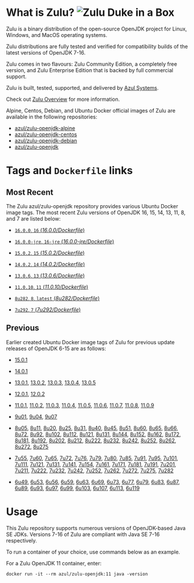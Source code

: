 What is Zulu? ![Zulu Duke in a Box][1]
======================================

Zulu is a binary distribution of the open-source OpenJDK project for Linux, Windows, and MacOS operating systems.

Zulu distributions are fully tested and verified for compatibility builds of the latest versions of OpenJDK 7-16.

Zulu comes in two flavours: Zulu Community Edition, a completely free version, and Zulu Enterprise Edition that is backed by full commercial support.

Zulu is built, tested, supported, and delivered by [Azul Systems][2].

Check out [Zulu Overview][3] for more information.

Alpine, Centos, Debian, and Ubuntu Docker official images of Zulu are available in the following repositories:

  * [azul/zulu-openjdk-alpine][4]
  * [azul/zulu-openjdk-centos][5]
  * [azul/zulu-openjdk-debian][6]
  * [azul/zulu-openjdk][7]

Tags and `Dockerfile` links
===========================

Most Recent
-----------

The Zulu azul/zulu-openjdk repository provides various Ubuntu Docker image tags. The most recent Zulu versions of OpenJDK 16, 15, 14, 13, 11, 8, and 7 are listed below:
 * [`16.0.0`, `16` (*16.0.0/Dockerfile*)][120]

 * [`16.0.0-jre`, `16-jre` (*16.0.0-jre/Dockerfile*)][121]

 * [`15.0.2`, `15` (*15.0.2/Dockerfile*)][119]

 * [`14.0.2`, `14` (*14.0.2/Dockerfile*)][117]

 * [`13.0.6`, `13` (*13.0.6/Dockerfile*)][115]

 * [`11.0.10`, `11` (*11.0.10/Dockerfile*)][107]

 * [`8u282`, `8`, `latest` (*8u282/Dockerfile*)][92]

 * [`7u292`, `7` (*7u292/Dockerfile*)][59]

Previous
--------

Earlier created Ubuntu Docker image tags of Zulu for previous update releases of OpenJDK 6-15 are as follows:
* [15.0.1][118]

* [14.0.1][116]

* [13.0.1][110], [13.0.2][111], [13.0.3][112], [13.0.4][113], [13.0.5][114]

* [12.0.1][108], [12.0.2][109]

* [11.0.1][98], [11.0.2][99], [11.0.3][100], [11.0.4][101], [11.0.5][102], [11.0.6][103], [11.0.7][104], [11.0.8][105], [11.0.9][106]

* [9u01][93], [9u04][94], [9u07][95]

* [8u05][60], [8u11][61], [8u20][62], [8u25][63], [8u31][64], [8u40][65], [8u45][66], [8u51][67], [8u60][68], [8u65][69], [8u66][70], [8u72][71], [8u92][72], [8u102][73], [8u112][74], [8u121][75], [8u131][76], [8u144][77], [8u152][78], [8u162][79], [8u172][80], [8u181][81], [8u192][82], [8u202][83], [8u212][84], [8u222][85], [8u232][86], [8u242][87], [8u252][88], [8u262][89], [8u272][90], [8u275][91]

* [7u55][29], [7u60][30], [7u65][31], [7u72][32], [7u76][33], [7u79][34], [7u80][35], [7u85][36], [7u91][37], [7u95][38], [7u101][39], [7u111][40], [7u121][41], [7u131][42], [7u141][43], [7u154][44], [7u161][45], [7u171][46], [7u181][47], [7u191][48], [7u201][49], [7u211][50], [7u222][51], [7u232][52], [7u242][53], [7u252][54], [7u262][55], [7u272][56], [7u275][57], [7u282][58]

* [6u49][10], [6u53][11], [6u56][12], [6u59][13], [6u63][14], [6u69][15], [6u73][16], [6u77][17], [6u79][18], [6u83][19], [6u87][20], [6u89][21], [6u93][22], [6u97][23], [6u99][24], [6u103][25], [6u107][26], [6u113][27], [6u119][28]

Usage
=====

This Zulu repository supports numerous versions of OpenJDK-based Java SE JDKs. Versions 7-16 of Zulu are compliant with Java SE 7-16 respectively.

To run a container of your choice, use commands below as an example.

For a Zulu OpenJDK 11 container, enter:

    docker run -it --rm azul/zulu-openjdk:11 java -version

  [1]: https://www.azul.com/files/ZuluDocker60.gif
  [2]: https://www.azul.com/
  [3]: https://www.azul.com/products/zulu-community/
  [4]: https://hub.docker.com/r/azul/zulu-openjdk-alpine
  [5]: https://hub.docker.com/r/azul/zulu-openjdk-centos
  [6]: https://hub.docker.com/r/azul/zulu-openjdk-debian
  [7]: https://hub.docker.com/r/azul/zulu-openjdk

  [10]: https://github.com/zulu-openjdk/zulu-openjdk/blob/master/debian/centos/6u49-6.4.0.6/Dockerfile
  [11]: https://github.com/zulu-openjdk/zulu-openjdk/blob/master/debian/6u53-6.5.0.2/Dockerfile
  [12]: https://github.com/zulu-openjdk/zulu-openjdk/blob/master/debian/6u56-6.6.0.1/Dockerfile
  [13]: https://github.com/zulu-openjdk/zulu-openjdk/blob/master/debian/6u59-6.7.0.2/Dockerfile
  [14]: https://github.com/zulu-openjdk/zulu-openjdk/blob/master/debian/6u63-6.8.0.1/Dockerfile
  [15]: https://github.com/zulu-openjdk/zulu-openjdk/blob/master/debian/6u69-6.9.0.3/Dockerfile
  [16]: https://github.com/zulu-openjdk/zulu-openjdk/blob/master/debian/6u73-6.10.0.3/Dockerfile
  [17]: https://github.com/zulu-openjdk/zulu-openjdk/blob/master/debian/6u77-6.11.0.2/Dockerfile
  [18]: https://github.com/zulu-openjdk/zulu-openjdk/blob/master/debian/6u79-6.12.0.2/Dockerfile
  [19]: https://github.com/zulu-openjdk/zulu-openjdk/blob/master/debian/6u83-6.13.0.3/Dockerfile
  [20]: https://github.com/zulu-openjdk/zulu-openjdk/blob/master/debian/6u87-6.14.0.1/Dockerfile
  [21]: https://github.com/zulu-openjdk/zulu-openjdk/blob/master/debian/6u89-6.15.0.1/Dockerfile
  [22]: https://github.com/zulu-openjdk/zulu-openjdk/blob/master/debian/6u93-6.16.0.1/Dockerfile
  [23]: https://github.com/zulu-openjdk/zulu-openjdk/blob/master/debian/6u97-6.17.0.1/Dockerfile
  [24]: https://github.com/zulu-openjdk/zulu-openjdk/blob/master/debian/6u99-6.18.0.3/Dockerfile
  [25]: https://github.com/zulu-openjdk/zulu-openjdk/blob/master/debian/6u103-6.19.0.1/Dockerfile
  [26]: https://github.com/zulu-openjdk/zulu-openjdk/blob/master/debian/6u107-6.20.0.1/Dockerfile
  [27]: https://github.com/zulu-openjdk/zulu-openjdk/blob/master/debian/6u113-6.21.0.3/Dockerfile
  [28]: https://github.com/zulu-openjdk/zulu-openjdk/blob/master/debian/6u119-6.22.0.3/Dockerfile
  [29]: https://github.com/zulu-openjdk/zulu-openjdk/blob/master/debian/7u55-7.4.0.5/Dockerfile
  [30]: https://github.com/zulu-openjdk/zulu-openjdk/blob/master/debian/7u60-7.5.0.1/Dockerfile
  [31]: https://github.com/zulu-openjdk/zulu-openjdk/blob/master/debian/7u65-7.6.0.1/Dockerfile
  [32]: https://github.com/zulu-openjdk/zulu-openjdk/blob/master/debian/7u72-7.7.0.1/Dockerfile
  [33]: https://github.com/zulu-openjdk/zulu-openjdk/blob/master/debian/7u76-7.8.0.3/Dockerfile
  [34]: https://github.com/zulu-openjdk/zulu-openjdk/blob/master/debian/7u79-7.9.0.2/Dockerfile
  [35]: https://github.com/zulu-openjdk/zulu-openjdk/blob/master/debian/7u80-7.10.0.1/Dockerfile
  [36]: https://github.com/zulu-openjdk/zulu-openjdk/blob/master/debian/7u85-7.11.0.3/Dockerfile
  [37]: https://github.com/zulu-openjdk/zulu-openjdk/blob/master/debian/7u91-7.12.0.3/Dockerfile
  [38]: https://github.com/zulu-openjdk/zulu-openjdk/blob/master/debian/7u95-7.13.0.1/Dockerfile
  [39]: https://github.com/zulu-openjdk/zulu-openjdk/blob/master/debian/7u101-7.14.0.5/Dockerfile
  [40]: https://github.com/zulu-openjdk/zulu-openjdk/blob/master/debian/7u111-7.15.0.1/Dockerfile
  [41]: https://github.com/zulu-openjdk/zulu-openjdk/blob/master/debian/7u121-7.16.0.1/Dockerfile
  [42]: https://github.com/zulu-openjdk/zulu-openjdk/blob/master/debian/7u131-7.17.0.5/Dockerfile
  [43]: https://github.com/zulu-openjdk/zulu-openjdk/blob/master/debian/7u141-7.18.0.3/Dockerfile
  [44]: https://github.com/zulu-openjdk/zulu-openjdk/blob/master/debian/7u154-7.20.0.3/Dockerfile
  [45]: https://github.com/zulu-openjdk/zulu-openjdk/blob/master/debian/7u161-7.21.0.3/Dockerfile
  [46]: https://github.com/zulu-openjdk/zulu-openjdk/blob/master/debian/7u171-7.22.0.3/Dockerfile
  [47]: https://github.com/zulu-openjdk/zulu-openjdk/blob/master/debian/7u181-7.23.0.1/Dockerfile
  [48]: https://github.com/zulu-openjdk/zulu-openjdk/blob/master/debian/7u191-7.24.0.1/Dockerfile
  [49]: https://github.com/zulu-openjdk/zulu-openjdk/blob/master/debian/7u201-7.25.0.5/Dockerfile
  [50]: https://github.com/zulu-openjdk/zulu-openjdk/blob/master/debian/7u211-7.27.0.1/Dockerfile
  [51]: https://github.com/zulu-openjdk/zulu-openjdk/blob/master/debian/7u222-7.29.0.5/Dockerfile
  [52]: https://github.com/zulu-openjdk/zulu-openjdk/blob/master/debian/7u232-7.31.0.5/Dockerfile
  [53]: https://github.com/zulu-openjdk/zulu-openjdk/blob/master/debian/7u242-7.34.0.5/Dockerfile
  [54]: https://github.com/zulu-openjdk/zulu-openjdk/blob/master/debian/7u252-7.36.0.5/Dockerfile
  [55]: https://github.com/zulu-openjdk/zulu-openjdk/blob/master/debian/7u262-7.38.0.11/Dockerfile
  [56]: https://github.com/zulu-openjdk/zulu-openjdk/blob/master/debian/7u272-7.40.0.15/Dockerfile
  [57]: https://github.com/zulu-openjdk/zulu-openjdk/blob/master/debian/7u282-7.42.0.13/Dockerfile
  [58]: https://github.com/zulu-openjdk/zulu-openjdk/blob/master/debian/7u285-7.42.0.51/Dockerfile
  [59]: https://github.com/zulu-openjdk/zulu-openjdk/blob/master/debian/7u292-7.44.0.11/Dockerfile
  [60]: https://github.com/zulu-openjdk/zulu-openjdk/blob/master/debian/8u05-8.1.0.6/Dockerfile
  [61]: https://github.com/zulu-openjdk/zulu-openjdk/blob/master/debian/8u11-8.2.0.1/Dockerfile
  [62]: https://github.com/zulu-openjdk/zulu-openjdk/blob/master/debian/8u20-8.3.0.1/Dockerfile
  [63]: https://github.com/zulu-openjdk/zulu-openjdk/blob/master/debian/8u25-8.4.0.1/Dockerfile
  [64]: https://github.com/zulu-openjdk/zulu-openjdk/blob/master/debian/8u31-8.5.0.1/Dockerfile
  [65]: https://github.com/zulu-openjdk/zulu-openjdk/blob/master/debian/8u40-8.6.0.1/Dockerfile
  [66]: https://github.com/zulu-openjdk/zulu-openjdk/blob/master/debian/8u45-8.7.0.5/Dockerfile
  [67]: https://github.com/zulu-openjdk/zulu-openjdk/blob/master/debian/8u51-8.8.0.3/Dockerfile
  [68]: https://github.com/zulu-openjdk/zulu-openjdk/blob/master/debian/8u60-8.9.0.4/Dockerfile
  [69]: https://github.com/zulu-openjdk/zulu-openjdk/blob/master/debian/8u65-8.10.0.1/Dockerfile
  [70]: https://github.com/zulu-openjdk/zulu-openjdk/blob/master/debian/8u66-8.11.0.1/Dockerfile
  [71]: https://github.com/zulu-openjdk/zulu-openjdk/blob/master/debian/8u72-8.13.0.5/Dockerfile
  [72]: https://github.com/zulu-openjdk/zulu-openjdk/blob/master/debian/8u92-8.15.0.1/Dockerfile
  [73]: https://github.com/zulu-openjdk/zulu-openjdk/blob/master/debian/8u102-8.17.0.3/Dockerfile
  [74]: https://github.com/zulu-openjdk/zulu-openjdk/blob/master/debian/8u112-8.19.0.1/Dockerfile
  [75]: https://github.com/zulu-openjdk/zulu-openjdk/blob/master/debian/8u121-8.20.0.5/Dockerfile
  [76]: https://github.com/zulu-openjdk/zulu-openjdk/blob/master/debian/8u131-8.21.0.1/Dockerfile
  [77]: https://github.com/zulu-openjdk/zulu-openjdk/blob/master/debian/8u144-8.23.0.3/Dockerfile
  [78]: https://github.com/zulu-openjdk/zulu-openjdk/blob/master/debian/8u152-8.25.0.1/Dockerfile
  [79]: https://github.com/zulu-openjdk/zulu-openjdk/blob/master/debian/8u162-8.27.0.7/Dockerfile
  [80]: https://github.com/zulu-openjdk/zulu-openjdk/blob/master/debian/8u172-8.30.0.1/Dockerfile
  [81]: https://github.com/zulu-openjdk/zulu-openjdk/blob/master/debian/8u181-8.31.0.1/Dockerfile
  [82]: https://github.com/zulu-openjdk/zulu-openjdk/blob/master/debian/8u192-8.33.0.1/Dockerfile
  [83]: https://github.com/zulu-openjdk/zulu-openjdk/blob/master/debian/8u202-8.36.0.1/Dockerfile
  [84]: https://github.com/zulu-openjdk/zulu-openjdk/blob/master/debian/8u212-8.38.0.13/Dockerfile
  [85]: https://github.com/zulu-openjdk/zulu-openjdk/blob/master/debian/8u222-8.40.0.25/Dockerfile
  [86]: https://github.com/zulu-openjdk/zulu-openjdk/blob/master/debian/8u232-8.42.0.23/Dockerfile
  [87]: https://github.com/zulu-openjdk/zulu-openjdk/blob/master/debian/8u242-8.44.0.11/Dockerfile
  [88]: https://github.com/zulu-openjdk/zulu-openjdk/blob/master/debian/8u252-8.46.0.19/Dockerfile
  [89]: https://github.com/zulu-openjdk/zulu-openjdk/blob/master/debian/8u262-8.48.0.51/Dockerfile
  [90]: https://github.com/zulu-openjdk/zulu-openjdk/blob/master/debian/8u272-8.50.0.21/Dockerfile
  [91]: https://github.com/zulu-openjdk/zulu-openjdk/blob/master/debian/8u275-8.50.0.53/Dockerfile
  [92]: https://github.com/zulu-openjdk/zulu-openjdk/blob/master/debian/8u282-8.52.0.23/Dockerfile
  [93]: https://github.com/zulu-openjdk/zulu-openjdk/blob/master/debian/9u01-9.0.1.3/Dockerfile
  [94]: https://github.com/zulu-openjdk/zulu-openjdk/blob/master/debian/9u04-9.0.4.1/Dockerfile
  [95]: https://github.com/zulu-openjdk/zulu-openjdk/blob/master/debian/9u07-9.0.7.1/Dockerfile
  [96]: https://github.com/zulu-openjdk/zulu-openjdk/blob/master/debian/10u01-10.2/Dockerfile
  [97]: https://github.com/zulu-openjdk/zulu-openjdk/blob/master/debian/10u02-10.3/Dockerfile
  [98]: https://github.com/zulu-openjdk/zulu-openjdk/blob/master/debian/11.0.1-11.2/Dockerfile
  [99]: https://github.com/zulu-openjdk/zulu-openjdk/blob/master/debian/11.0.2-11.29/Dockerfile
  [100]: https://github.com/zulu-openjdk/zulu-openjdk/blob/master/debian/11.0.3-11.31/Dockerfile
  [101]: https://github.com/zulu-openjdk/zulu-openjdk/blob/master/debian/11.0.4-11.33/Dockerfile
  [102]: https://github.com/zulu-openjdk/zulu-openjdk/blob/master/debian/11.0.5-11.35/Dockerfile
  [103]: https://github.com/zulu-openjdk/zulu-openjdk/blob/master/debian/11.0.6-11.37/Dockerfile
  [104]: https://github.com/zulu-openjdk/zulu-openjdk/blob/master/debian/11.0.7-11.39.15/Dockerfile
  [105]: https://github.com/zulu-openjdk/zulu-openjdk/blob/master/debian/11.0.8-11.41.23/Dockerfile
  [106]: https://github.com/zulu-openjdk/zulu-openjdk/blob/master/debian/11.0.9-11.43.21/Dockerfile
  [107]: https://github.com/zulu-openjdk/zulu-openjdk/blob/master/debian/11.0.10-11.45.27/Dockerfile
  [108]: https://github.com/zulu-openjdk/zulu-openjdk/blob/master/debian/12.0.1-12.2/Dockerfile
  [109]: https://github.com/zulu-openjdk/zulu-openjdk/blob/master/debian/12.0.2-12.3/Dockerfile
  [110]: https://github.com/zulu-openjdk/zulu-openjdk/blob/master/debian/13.0.1-13.28/Dockerfile
  [111]: https://github.com/zulu-openjdk/zulu-openjdk/blob/master/debian/13.0.2-13.29/Dockerfile
  [112]: https://github.com/zulu-openjdk/zulu-openjdk/blob/master/debian/13.0.3-13.31.11/Dockerfile
  [113]: https://github.com/zulu-openjdk/zulu-openjdk/blob/master/debian/13.0.4-13.33.25/Dockerfile
  [114]: https://github.com/zulu-openjdk/zulu-openjdk/blob/master/debian/13.0.5-13.35.17/Dockerfile
  [115]: https://github.com/zulu-openjdk/zulu-openjdk/blob/master/debian/13.0.6-13.37.21/Dockerfile
  [116]: https://github.com/zulu-openjdk/zulu-openjdk/blob/master/debian/14.0.1-14.28.21/Dockerfile
  [117]: https://github.com/zulu-openjdk/zulu-openjdk/blob/master/debian/14.0.2-14.29.23/Dockerfile
  [118]: https://github.com/zulu-openjdk/zulu-openjdk/blob/master/debian/15.0.1-15.28.51/Dockerfile
  [119]: https://github.com/zulu-openjdk/zulu-openjdk/blob/master/debian/15.0.2-15.29.15/Dockerfile
  [120]: https://github.com/zulu-openjdk/zulu-openjdk/blob/master/debian/16.0.0-16.28.11/Dockerfile
  [121]: https://github.com/zulu-openjdk/zulu-openjdk/blob/master/debian/16.0.0-16.28.11-jre/Dockerfile